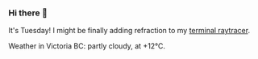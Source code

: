 ### Hi there :wave:

It's Tuesday! I might be finally adding refraction to my [terminal raytracer](https://github.com/bewuethr/bash-raytracer).

Weather in Victoria BC: partly cloudy, at +12°C.
